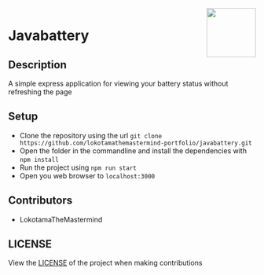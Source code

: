 <div><img align="right" width=100 height=100 src="public/images/favicon.ico"></div>

# Javabattery

## Description

A simple express application for viewing your battery status without refreshing the page

## Setup

- Clone the repository using the url `git clone https://github.com/lokotamathemastermind-portfolio/javabattery.git`
- Open the folder in the commandline and install the dependencies with `npm install`
- Run the project using `npm run start`
- Open you web browser to `localhost:3000`

## Contributors

- LokotamaTheMastermind

## LICENSE

View the [LICENSE](LICENSE) of the project when making contributions
